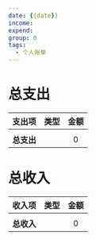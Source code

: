 ```yaml
---
date: {{date}}
income: 
expend: 
group: 0
tags:
  - 个人账单
---
```

# 总支出

|   支出项   | 类型 | 金额 |
|:----------:|:----:|:----:|
|            |      |      |
| **总支出** |      |  0   |
<!-- TBLFM: @>$3=sum(@I..@-1) -->

# 总收入
|   收入项   | 类型 | 金额 |
|:----------:|:----:|:----:|
|            |      |      | 
| **总收入** |      |  0   |
<!-- TBLFM: @>$3=sum(@I..@-1) -->